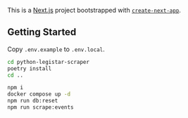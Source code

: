 This is a [Next.js](https://nextjs.org/) project bootstrapped with [`create-next-app`](https://github.com/vercel/next.js/tree/canary/packages/create-next-app).

## Getting Started

Copy `.env.example` to `.env.local`.

```bash
cd python-legistar-scraper
poetry install
cd ..

npm i
docker compose up -d
npm run db:reset
npm run scrape:events
```
